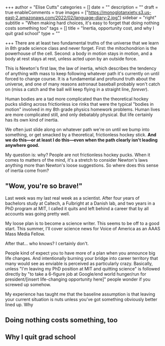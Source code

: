 +++
author = "Elise Cutts"
categories = []
date = ""
description = ""
draft = true
enableComments = true
images = ["https://monoglotanxiety.s3.us-east-2.amazonaws.com/2022/02/language-diary-2.jpg"]
sidebar = "right"
subtitle = "When making hard choices, it's easy to forget that doing nothing costs something too"
tags = []
title = "Inertia, opportunity cost, and why I quit grad school"
type = ""

+++
There are at least two fundamental truths of the universe that we learn in 8th grade science class and never forget. First: the mitochondrion is the powerhouse of the cell. Second: a body in motion stays in motion, and a body at rest stays at rest, unless acted upon by an outside force.

This is Newton's first law, the law of inertia, which describes the tendency of anything with mass to keep following whatever path it's currently on until forced to change course. It is a fundamental and profound truth about the universe, and one of many reasons astronaut baseball probably won't catch on (miss a catch and the ball will keep flying in a straight line, _forever_). 

Human bodies are a tad more complicated than the theoretical hockey pucks sliding across frictionless ice rinks that were the typical "bodies in motion" involved in my 8th grade physics homework problems. Human lives are more complicated still, and only debatably physical. But life certainly has its own kind of inertia. 

We often just slide along on whatever path we're on until we bump into something, or get smacked by a theoretical, frictionless hockey stick. **And we do this—or at least I do this—even when the path clearly isn't leading anywhere good.**

My question is: why? People are not frictionless hockey pucks. When it comes to matters of the mind, it's a stretch to consider Newton's laws anything more than Newton's loose suggestions. So where does this sense of inertia come from?

## "Wow, you're so brave!"

Last week was my last real week as a scientist. After four years of bachelors study at Caltech, a Fulbright at a Danish lab, and two years in a PhD program at MIT, I called it quits and left behind a career that by all accounts was going pretty well.

My loose plan is to become a science writer. This seems to be off to a good start. This summer, I'll cover science news for Voice of America as an AAAS Mass Media Fellow. 

After that... who knows? I certainly don't. 

People kind of expect you to have more of a plan when you announce big life changes. And intentionally burning your bridge into career territory that many would see as enviable is perceived as particularly crazy. Basically, unless "I'm leaving my PhD position at MIT and quitting science" is followed directly by "to take a 6-figure job at Google/end world hunger/run for president/\[insert life-changing opportunity here\]" people wonder if you screwed up somehow. 

My experience has taught me that the baseline assumption is that leaving your current situation is nuts unless you've got something obviously better lined up. Why 

## Doing nothing costs something, too

## Why I quit grad school
